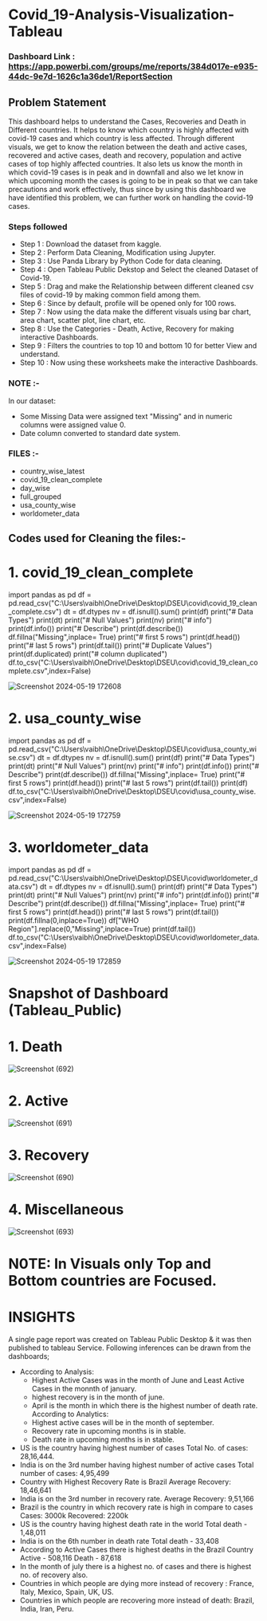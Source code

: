# Covid_19-Analysis-Visualization-Tableau

### Dashboard Link : https://app.powerbi.com/groups/me/reports/384d017e-e935-44dc-9e7d-1626c1a36de1/ReportSection

## Problem Statement

This dashboard helps to understand the Cases, Recoveries and Death in Different countries. It helps to know which country is highly affected with covid-19 cases and which country is less affected. Through different visuals, we get to know the relation between the death and active cases, recovered and active cases, death and recovery, population and active cases of top highly affected countries. It also lets us know the month in which covid-19 cases is in peak and in downfall and also we let know in which upcoming month the cases is going to be in peak so that we can take precautions and work effectively, thus since by using this dashboard we have identified this problem, we can further work on handling the covid-19 cases.


### Steps followed 
- Step 1 : Download the dataset from kaggle.
- Step 2 : Perform Data Cleaning, Modification using Jupyter.
- Step 3 : Use Panda Library by Python Code for data cleaning.
- Step 4 : Open Tableau Public Dekstop and Select the cleaned Dataset of Covid-19.
- Step 5 : Drag and make the Relationship between different cleaned csv files of covid-19 by making common field among them.
- Step 6 : Since by default, profile will be opened only for 100 rows.
- Step 7 : Now using the data make the different visuals using bar chart, area chart, scatter plot, line chart, etc.
- Step 8 : Use the Categories - Death, Active, Recovery for making interactive Dashboards.
- Step 9 : Filters the countries to top 10 and bottom 10 for better View and understand.
- Step 10 : Now using these worksheets make the interactive Dashboards.
           
          
### NOTE :-
In our dataset:
- Some Missing Data were assigned text "Missing" and in numeric columns were assigned value 0.
- Date column converted to standard date system.

### FILES :-
- country_wise_latest
- covid_19_clean_complete
- day_wise
- full_grouped
- usa_county_wise
- worldometer_data

## Codes used for Cleaning the files:-

# 1. covid_19_clean_complete

import pandas as pd
df = pd.read_csv("C:\\Users\\vaibh\\OneDrive\\Desktop\\DSEU\\covid\\covid_19_clean_complete.csv")
dt = df.dtypes
nv = df.isnull().sum()
print(df)
print("# Data Types")
print(dt)
print("# Null Values")
print(nv)
print("# info")
print(df.info())
print("# Describe")
print(df.describe())
df.fillna("Missing",inplace= True)
print("# first 5 rows")
print(df.head())
print("# last 5 rows")
print(df.tail())
print("# Duplicate Values")
print(df.duplicated)
print("# column duplicated")
df.to_csv("C:\\Users\\vaibh\\OneDrive\\Desktop\\DSEU\\covid\\covid_19_clean_complete.csv",index=False)

![Screenshot 2024-05-19 172608](https://github.com/Vaib2004/Covid_19---Analysis---Visualization---Tableau/assets/169991554/30d7964c-a9c6-4ee1-b9db-4ec7d7ee9362)

# 2. usa_county_wise

import pandas as pd
df = pd.read_csv("C:\\Users\\vaibh\\OneDrive\\Desktop\\DSEU\\covid\\usa_county_wise.csv")
dt = df.dtypes
nv = df.isnull().sum()
print(df)
print("# Data Types")
print(dt)
print("# Null Values")
print(nv)
print("# info")
print(df.info())
print("# Describe")
print(df.describe())
df.fillna("Missing",inplace= True)
print("# first 5 rows")
print(df.head())
print("# last 5 rows")
print(df.tail())
print(df)
df.to_csv("C:\\Users\\vaibh\\OneDrive\\Desktop\\DSEU\\covid\\usa_county_wise.csv",index=False)

![Screenshot 2024-05-19 172759](https://github.com/Vaib2004/Covid_19---Analysis---Visualization---Tableau/assets/169991554/727649d8-6ccc-473c-b160-7440d853fc33)

# 3. worldometer_data

import pandas as pd
df = pd.read_csv("C:\\Users\\vaibh\\OneDrive\\Desktop\\DSEU\\covid\\worldometer_data.csv")
dt = df.dtypes
nv = df.isnull().sum()
print(df)
print("# Data Types")
print(dt)
print("# Null Values")
print(nv)
print("# info")
print(df.info())
print("# Describe")
print(df.describe())
df.fillna("Missing",inplace= True)
print("# first 5 rows")
print(df.head())
print("# last 5 rows")
print(df.tail())
print(df.fillna(0,inplace=True))
df["WHO Region"].replace(0,"Missing",inplace=True)
print(df.tail())
df.to_csv("C:\\Users\\vaibh\\OneDrive\\Desktop\\DSEU\\covid\\worldometer_data.csv",index=False)

![Screenshot 2024-05-19 172859](https://github.com/Vaib2004/Covid_19---Analysis---Visualization---Tableau/assets/169991554/fa3bacb7-4307-42d6-b899-68043236c889)

# Snapshot of Dashboard (Tableau_Public)

# 1. Death 

 ![Screenshot (692)](https://github.com/Vaib2004/Covid_19---Analysis---Visualization---Tableau/assets/169991554/31f4d000-b572-4c89-8b10-59a7409147a7)

# 2. Active
 
 ![Screenshot (691)](https://github.com/Vaib2004/Covid_19---Analysis---Visualization---Tableau/assets/169991554/a3d923fb-c71c-4687-89a6-43f2655558db)

# 3. Recovery

![Screenshot (690)](https://github.com/Vaib2004/Covid_19---Analysis---Visualization---Tableau/assets/169991554/88530e48-e3aa-423a-8b85-c72dd19bc2f3)

# 4. Miscellaneous

![Screenshot (693)](https://github.com/Vaib2004/Covid_19---Analysis---Visualization---Tableau/assets/169991554/598540a7-e9cc-4513-829e-376754dea2b5)

# N0TE: In Visuals only Top and Bottom countries are Focused.

# INSIGHTS 

A single page report was created on Tableau Public Desktop & it was then published to tableau Service.
Following inferences can be drawn from the dashboards;

- According to Analysis:
   + Highest Active Cases was in the month of June and Least Active Cases in the monnth of january.
   + highest recovery is in the month of june.
   + April is the month in which there is the highest number of death rate.
   According to Analytics:
   + Highest active cases will be in the month of september.
   + Recovery rate in upcoming months is in stable.
   + Death rate in upcoming months is in stable.
- US is the country having highest number of cases
   Total No. of cases: 28,16,444.
- India is on the 3rd number having highest number of active cases
   Total number of cases: 4,95,499
- Country with Highest Recovery Rate is Brazil
   Average Recovery: 18,46,641
- India is on the 3rd number in recovery rate.
   Average Recovery: 9,51,166
- Brazil is the country in which recovery rate is high in compare to cases
   Cases: 3000k
   Recovered: 2200k
- US is the country having highest death rate in the world
   Total death - 1,48,011
- India is on the 6th number in death rate
   Total death - 33,408
- According to Active Cases there is highest deaths in the Brazil Country
   Active - 508,116
   Death - 87,618
- In the month of july there is a highest no. of cases and there is highest no. of recovery also.
- Countries in which people are dying more instead of recovery : France, Italy, Mexico, Spain, UK, US.
- Countries in which people are recovering more instead of death: Brazil, India, Iran, Peru.
  






